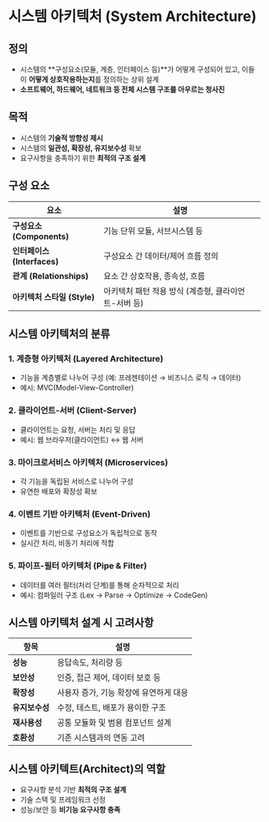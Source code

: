 # 시스템 아키텍처 (System Architecture)

## 정의
- 시스템의 **구성요소(모듈, 계층, 인터페이스 등)**가 어떻게 구성되어 있고, 이들이 **어떻게 상호작용하는지**를 정의하는 상위 설계
- **소프트웨어, 하드웨어, 네트워크 등 전체 시스템 구조를 아우르는 청사진**


## 목적

- 시스템의 **기술적 방향성 제시**
- 시스템의 **일관성, 확장성, 유지보수성** 확보
- 요구사항을 충족하기 위한 **최적의 구조 설계**


## 구성 요소

| 요소 | 설명 |
|------|------|
| **구성요소 (Components)** | 기능 단위 모듈, 서브시스템 등 |
| **인터페이스 (Interfaces)** | 구성요소 간 데이터/제어 흐름 정의 |
| **관계 (Relationships)** | 요소 간 상호작용, 종속성, 흐름 |
| **아키텍처 스타일 (Style)** | 아키텍처 패턴 적용 방식 (계층형, 클라이언트-서버 등) |



## 시스템 아키텍처의 분류

### 1. 계층형 아키텍처 (Layered Architecture)
- 기능을 계층별로 나누어 구성 (예: 프레젠테이션 → 비즈니스 로직 → 데이터)
- 예시: MVC(Model-View-Controller)

### 2. 클라이언트-서버 (Client-Server)
- 클라이언트는 요청, 서버는 처리 및 응답
- 예시: 웹 브라우저(클라이언트) ↔ 웹 서버

### 3. 마이크로서비스 아키텍처 (Microservices)
- 각 기능을 독립된 서비스로 나누어 구성
- 유연한 배포와 확장성 확보

### 4. 이벤트 기반 아키텍처 (Event-Driven)
- 이벤트를 기반으로 구성요소가 독립적으로 동작
- 실시간 처리, 비동기 처리에 적합

### 5. 파이프-필터 아키텍처 (Pipe & Filter)
- 데이터를 여러 필터(처리 단계)를 통해 순차적으로 처리
- 예시: 컴파일러 구조 (Lex → Parse → Optimize → CodeGen)


## 시스템 아키텍처 설계 시 고려사항

| 항목 | 설명 |
|------|------|
| **성능** | 응답속도, 처리량 등 |
| **보안성** | 인증, 접근 제어, 데이터 보호 등 |
| **확장성** | 사용자 증가, 기능 확장에 유연하게 대응 |
| **유지보수성** | 수정, 테스트, 배포가 용이한 구조 |
| **재사용성** | 공통 모듈화 및 범용 컴포넌트 설계 |
| **호환성** | 기존 시스템과의 연동 고려 |


## 시스템 아키텍트(Architect)의 역할

- 요구사항 분석 기반 **최적의 구조 설계**
- 기술 스택 및 프레임워크 선정
- 성능/보안 등 **비기능 요구사항 충족**
